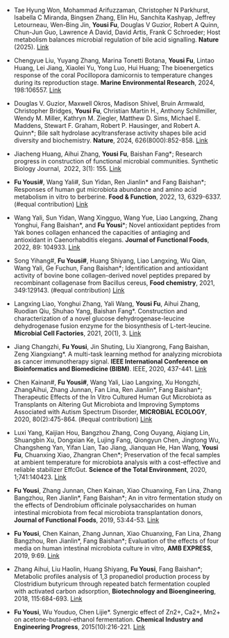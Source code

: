 * Tae Hyung Won, Mohammad Arifuzzaman, Christopher N Parkhurst, Isabella C Miranda, Bingsen Zhang, Elin Hu, Sanchita Kashyap, Jeffrey Letourneau, Wen-Bing Jin, **Yousi Fu**, Douglas V Guzior, Robert A Quinn, Chun-Jun Guo, Lawrence A David, David Artis, Frank C Schroeder; Host metabolism balances microbial regulation of bile acid signalling. **Nature** (2025). [Link](https://www.nature.com/articles/s41586-024-08379-9)

* Chengyue Liu, Yuyang Zhang, Marina Tonetti Botana, **Yousi Fu**, Lintao Huang, Lei Jiang, Xiaolei Yu, Yong Luo, Hui Huang; The bioenergetics response of the coral Pocillopora damicornis to temperature changes during its reproduction stage. **Marine Environmental Research**, 2024, 198:106557. [Link](https://doi.org/10.1016/j.marenvres.2024.106557)

* Douglas V. Guzior, Maxwell Okros, Madison Shivel, Bruin Armwald, Christopher Bridges, **Yousi Fu**, Christian Martin H., Anthony Schilmiller, Wendy M. Miller, Kathryn M. Ziegler, Matthew D. Sims, Michael E. Maddens, Stewart F. Graham, Robert P. Hausinger, and Robert A. Quinn*; Bile salt hydrolase acyltransferase activity shapes bile acid diversity and biochemistry. **Nature**, 2024, 626(8000):852-858. [Link](https://www.nature.com/articles/s41586-024-07017-8)

* Jiacheng Huang, Aihui Zhang, **Yousi Fu**, Baishan Fang*; Research progress in construction of functional microbial communities. Synthetic Biology Journal,  2022, 3(1): 155. [Link](https://doi.org/10.12211/2096-8280.2021-074)

* **Fu Yousi#**, Wang Yali#, Sun Yidan, Ren Jianlin* and Fang Baishan*; Responses of human gut microbiota abundance and amino acid metabolism in vitro to berberine. **Food & Function**, 2022, 13, 6329-6337. (#equal contribution) [Link](https://doi.org/10.1039/D1FO04003K)

* Wang Yali, Sun Yidan, Wang Xingguo, Wang Yue, Liao Langxing, Zhang Yonghui, Fang Baishan*, and **Fu Yousi***; Novel antioxidant peptides from Yak bones collagen enhanced the capacities of antiaging and antioxidant in Caenorhabditis elegans. **Journal of Functional Foods**, 2022, 89: 104933. [Link](https://doi.org/10.1016/j.jff.2022.104933)

* Song Yihang#, **Fu Yousi#**, Huang Shiyang, Liao Langxing, Wu Qian, Wang Yali, Ge Fuchun, Fang Baishan*; Identification and antioxidant activity of bovine bone collagen-derived novel peptides prepared by recombinant collagenase from Bacillus cereus, **Food chemistry**, 2021, 349:129143. (#equal contribution) [Link](https://doi.org/10.1016/j.foodchem.2021.129143)

* Langxing Liao, Yonghui Zhang, Yali Wang, **Yousi Fu**, Aihui Zhang, Ruodian Qiu, Shuhao Yang, Baishan Fang*. Construction and characterization of a novel glucose dehydrogenase-leucine dehydrogenase fusion enzyme for the biosynthesis of L-tert-leucine. **Microbial Cell Factories**, 2021, 20(1), 3. [Link](https://link.springer.com/article/10.1186/s12934-020-01501-2)

* Jiang Changzhi, **Fu Yousi**, Jin Shuting, Liu Xiangrong, Fang Baishan, Zeng Xiangxiang*. A multi-task learning method for analyzing microbiota as cancer immunotherapy signal. **IEEE International Conference on Bioinformatics and Biomedicine (BIBM)**. IEEE, 2020, 437-441. [Link](https://ieeexplore.ieee.org/abstract/document/9313509)

* Chen Kainan#, **Fu Yousi#**, Wang Yali, Liao Langxing, Xu Hongzhi, ZhangAihui, Zhang Junnan, Fan Lina, Ren Jianlin*, Fang Baishan*; Therapeutic Effects of the In Vitro Cultured Human Gut Microbiota as Transplants on Altering Gut Microbiota and Improving Symptoms Associated with Autism Spectrum Disorder, **MICROBIAL ECOLOGY**, 2020, 80(2):475-864. (#equal contribution) [Link](https://link.springer.com/article/10.1007/s00248-020-01494-w)

* Luxi Yang, Kaijian Hou, Bangzhou Zhang, Cong Ouyang, Aiqiang Lin, Shuangbin Xu, Dongxian Ke, Lujing Fang, Qiongyun Chen, Jingtong Wu, Changsheng Yan, Yifan Lian, Tao Jiang, Jianquan He, Han Wang, **Yousi Fu**, Chuanxing Xiao, Zhangran Chen*; Preservation of the fecal samples at ambient temperature for microbiota analysis with a cost-effective and reliable stabilizer EffcGut. **Science of the Total Environment**, 2020, 1;741:140423. [Link](https://doi.org/10.1016/j.scitotenv.2020.140423)

* **Fu Yousi**, Zhang Junnan, Chen Kainan, Xiao Chuanxing, Fan Lina, Zhang Bangzhou, Ren Jianlin*, Fang Baishan*; An in vitro fermentation study on the effects of Dendrobium officinale polysaccharides on human intestinal microbiota from fecal microbiota transplantation donors, **Journal of Functional Foods**, 2019, 53:44-53. [Link](https://doi.org/10.1016/j.jff.2018.12.005)

* **Fu Yousi**, Chen Kainan, Zhang Junnan, Xiao Chuanxing, Fan Lina, Zhang Bangzhou, Ren Jianlin*, Fang Baishan*; Evaluation of the effects of four media on human intestinal microbiota culture in vitro, **AMB EXPRESS**, 2019, 9:69. [Link](https://link.springer.com/article/10.1186/s13568-019-0790-9)

* Zhang Aihui, Liu Haolin, Huang Shiyang, **Fu Yousi**, Fang Baishan*; Metabolic profiles analysis of 1,3 propanediol production process by Clostridium butyricum through repeated batch fermentation coupled with activated carbon adsorption, **Biotechnology and Bioengineering**, 2018, 115:684-693. [Link](https://doi.org/10.1002/bit.26488)

* **Fu Yousi**, Wu Youduo, Chen Lijie*. Synergic effect of Zn2+, Ca2+, Mn2+ on acetone-butanol-ethanol fermentation. **Chemical Industry and Engineering Progress**, 2015(10):216-221. [Link](10.16085/j.issn.1000-6613.2015.10.031)

